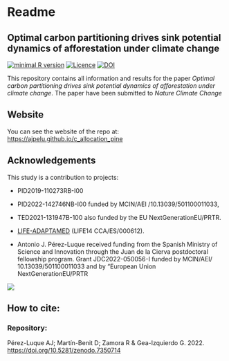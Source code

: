 # Readme 


## Optimal carbon partitioning drives sink potential dynamics of afforestation under climate change

[![minimal R version](https://img.shields.io/badge/R%3E%3D-4.2.1-brightgreen.svg)](https://cran.r-project.org/) [![Licence](https://img.shields.io/github/license/mashape/apistatus.svg)](http://choosealicense.com/licenses/mit/) [![DOI](https://zenodo.org/badge/926511852.svg)](https://doi.org/10.5281/zenodo.14918748)


This repository contains all information and results for the paper 
*Optimal carbon partitioning drives sink potential dynamics of afforestation under climate change*. The paper have been submitted to *Nature Climate Change*

## Website
You can see the website of the repo at: https://ajpelu.github.io/c_allocation_pine 


## Acknowledgements 

This study is a contribution to projects:

- PID2019-110273RB-I00

- PID2022-142746NB-I00 funded by MCIN/AEI /10.13039/501100011033,

- TED2021-131947B-100 also funded by the EU NextGenerationEU/PRTR.

- [LIFE-ADAPTAMED](https://www.lifeadaptamed.eu/) (LIFE14 CCA/ES/000612). 

- Antonio J. Pérez-Luque received funding from the Spanish Ministry of Science and Innovation through the Juan de la Cierva postdoctoral fellowship program. Grant JDC2022-050056-I funded by MCIN/AEI/
10.13039/501100011033 and by “European Union NextGenerationEU/PRTR

![](https://lh3.googleusercontent.com/d/1mMqNhNAeIlEyY_QTjZZ7bLtV96pg0ww-=w910-h417-rw)



## How to cite: 

### Repository: 
Pérez-Luque AJ; Martín-Benit D; Zamora R & Gea-Izquierdo G. 2022. https://doi.org/10.5281/zenodo.7350714

